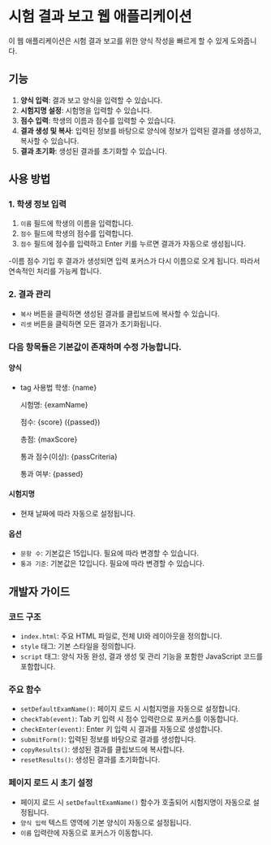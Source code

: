 # 시험 결과 보고 웹 애플리케이션

이 웹 애플리케이션은 시험 결과 보고를 위한 양식 작성을 빠르게 할 수 있게 도와줍니다.

## 기능
1. **양식 입력**: 결과 보고 양식을 입력할 수 있습니다.
2. **시험지명 설정**: 시험명을 입력할 수 있습니다. 
3. **점수 입력**: 학생의 이름과 점수를 입력할 수 있습니다.
4. **결과 생성 및 복사**: 입력된 정보를 바탕으로 양식에 정보가 입력된 결과를 생성하고, 복사할 수 있습니다.
5. **결과 초기화**: 생성된 결과를 초기화할 수 있습니다.

## 사용 방법

### 1. 학생 정보 입력
1. `이름` 필드에 학생의 이름을 입력합니다.
2. `점수` 필드에 학생의 점수를 입력합니다.
3. `점수` 필드에 점수를 입력하고 Enter 키를 누르면 결과가 자동으로 생성됩니다.

-이름 점수 기입 후 결과가 생성되면 입력 포커스가 다시 이름으로 오게 됩니다. 따라서 연속적인 처리를 가능케 합니다.
### 2. 결과 관리
- `복사` 버튼을 클릭하면 생성된 결과를 클립보드에 복사할 수 있습니다.
- `리셋` 버튼을 클릭하면 모든 결과가 초기화됩니다.

### 다음 항목들은 기본값이 존재하며 수정 가능합니다.

#### 양식
- tag 사용법
  학생: {name}
  
  시험명: {examName}
  
  점수: {score} ({passed})
  
  총점: {maxScore}
  
  통과 점수(이상): {passCriteria}
  
  통과 여부: {passed}
  
#### 시험지명
- 현재 날짜에 따라 자동으로 설정됩니다.

#### 옵션
- `문항 수`: 기본값은 15입니다. 필요에 따라 변경할 수 있습니다.
- `통과 기준`: 기본값은 12입니다. 필요에 따라 변경할 수 있습니다.

## 개발자 가이드

### 코드 구조

- `index.html`: 주요 HTML 파일로, 전체 UI와 레이아웃을 정의합니다.
- `style` 태그: 기본 스타일을 정의합니다.
- `script` 태그: 양식 자동 완성, 결과 생성 및 관리 기능을 포함한 JavaScript 코드를 포함합니다.

### 주요 함수

- `setDefaultExamName()`: 페이지 로드 시 시험지명을 자동으로 설정합니다.
- `checkTab(event)`: Tab 키 입력 시 점수 입력란으로 포커스를 이동합니다.
- `checkEnter(event)`: Enter 키 입력 시 결과를 자동으로 생성합니다.
- `submitForm()`: 입력된 정보를 바탕으로 결과를 생성합니다.
- `copyResults()`: 생성된 결과를 클립보드에 복사합니다.
- `resetResults()`: 생성된 결과를 초기화합니다.

### 페이지 로드 시 초기 설정

- 페이지 로드 시 `setDefaultExamName()` 함수가 호출되어 시험지명이 자동으로 설정됩니다.
- `양식 입력` 텍스트 영역에 기본 양식이 자동으로 설정됩니다.
- `이름` 입력란에 자동으로 포커스가 이동합니다.

